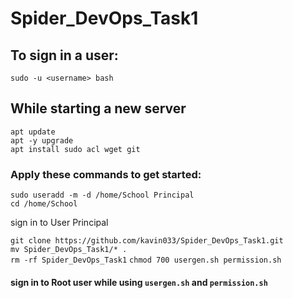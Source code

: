 # Spider_DevOps_Task1

## To sign in a user:
``sudo -u <username> bash``

## While starting a new server
``apt update``  
``apt -y upgrade``     
``apt install sudo acl wget git``  
  
### Apply these commands to get started:

``sudo useradd -m -d /home/School Principal``  
``cd /home/School`` 

sign in to User Principal

``git clone https://github.com/kavin033/Spider_DevOps_Task1.git``  
``mv Spider_DevOps_Task1/* .``  
``rm -rf Spider_DevOps_Task1``
``chmod 700 usergen.sh permission.sh``


#### sign in to Root user while using ``usergen.sh`` and ``permission.sh``
